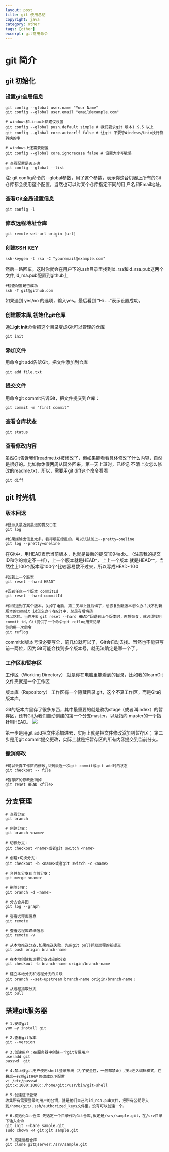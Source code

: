 ```yaml
---
layout: post
title: git 使用总结
copyright: java
category: other
tags: [other]
excerpt: git常用命令
---
```


git 简介
====

## git 初始化
### 设置git全局信息
```
git config --global user.name "Your Name"
git config --global user.email "email@example.com"

# windows和Linux上都建议设置
git config --global push.default simple # 我们要求git 版本1.9.5 以上
git config --global core.autocrlf false # 让git 不要管Windows/Unix换行符转换的事

# windows上还需要配置
git config --global core.ignorecase false # 设置大小写敏感

# 查看配置是否正确
git config --global --list
```
注: git config命令的--global参数，用了这个参数，表示你这台机器上所有的Git仓库都会使用这个配置，当然也可以对某个仓库指定不同的用
户名和Email地址。

### 查看Git全局设置信息
```
git config -l
```
### 修改远程地址仓库
```
git remote set-url origin [url]
```

### 创建SSH KEY
```
ssh-keygen -t rsa -C "youremail@example.com"
```
然后一路回车。这时你就会在用户下的.ssh目录里找到id_rsa和id_rsa.pub这两个文件,id_rsa.pub配置到github上
```
#检查配置是否成功 
ssh -T git@github.com
```
如果遇到 yes/no 的选项，输入yes。最后看到 “Hi ....”表示设置成功。

### 创建版本库,初始化git仓库
通过**git init**命令把这个目录变成Git可以管理的仓库
```
git init
```
### 添加文件
用命令git add告诉Git，把文件添加到仓库
```
git add file.txt
```
### 提交文件
用命令git commit告诉Git，把文件提交到仓库：
```
git commit -m "first commit"
```
### 查看仓库状态
```
git status
```
### 查看修改内容
虽然Git告诉我们readme.txt被修改了，但如果能看看具体修改了什么内容，自然是很好的。比如你休假两周从国外回来，第一天上班时，已经记
不清上次怎么修改的readme.txt，所以，需要用git diff这个命令看看
```
git diff
```


## git 时光机
### 版本回退
```
#显示从最近到最远的提交日志
git log

#如果嫌输出信息太多，看得眼花缭乱的，可以试试加上--pretty=oneline
git log --pretty=oneline
```
在Git中，用HEAD表示当前版本，也就是最新的提交1094adb...（注意我的提交ID和你的肯定不一样），上一个版本就是HEAD^，上上一个版本
就是HEAD^^，当然往上100个版本写100个^比较容易数不过来，所以写成HEAD~100
```
#回到上一个版本
git reset --hard HEAD^

#回到任意一个版本 commitId
git reset --hard commitId

#你回退到了某个版本，关掉了电脑，第二天早上就后悔了，想恢复到新版本怎么办？找不到新版本的commit id怎么办？在Git中，总是有后悔药
可以吃的。当你用$ git reset --hard HEAD^回退到上个版本时，再想恢复，就必须找到commit id。Git提供了一个命令git reflog用来记录
你的每一次命令
git reflog
```
commitId版本号没必要写全，前几位就可以了，Git会自动去找。当然也不能只写前一两位，因为Git可能会找到多个版本号，就无法确定是哪一个了。
### 工作区和暂存区
工作区（Working Directory）
就是你在电脑里能看到的目录，比如我的learnGit文件夹就是一个工作区

版本库（Repository）
工作区有一个隐藏目录.git，这个不算工作区，而是Git的版本库。

Git的版本库里存了很多东西，其中最重要的就是称为stage（或者叫index）的暂存区，还有Git为我们自动创建的第一个分支master，以及指向
master的一个指针叫HEAD。
![](/assets/images/2019/img/R7H$31U5{C9P~42B{S7AE$O.png)

第一步是用git add把文件添加进去，实际上就是把文件修改添加到暂存区；
第二步是用git commit提交更改，实际上就是把暂存区的所有内容提交到当前分支。

### 撤消修改
```
#可以丢弃工作区的修改,回到最近一次git commit或git add时的状态
git checkout -- file

#暂存区的修改撤销掉
git reset HEAD <file>
```

## 分支管理
```
# 查看分支
git branch

# 创建分支：
git branch <name>

# 切换分支：
git checkout <name>或者git switch <name>

# 创建+切换分支：
git checkout -b <name>或者git switch -c <name>

# 合并某分支到当前分支：
git merge <name>

# 删除分支：
git branch -d <name>

# 分支合并图
git log --graph

# 查看远程库信息
git remote

# 查看远程库详细信息
git remote -v

# 从本地推送分支,如果推送失败，先用git pull抓取远程的新提交
git push origin branch-name

# 在本地创建和远程分支对应的分支
git checkout -b branch-name origin/branch-name

# 建立本地分支和远程分支的关联
git branch --set-upstream branch-name origin/branch-name；

# 从远程抓取分支
git pull
```

## 搭建git服务器
```
# 1.安装git
yum –y install git

# 2.查看git版本
git --version

# 3.创建用户：在服务器中创建一个git专属用户
useradd git
passwd  git 

# 4.禁止该git用户使用shell登录系统（为了安全性，一般都禁止）,按i进入编辑模式，在最后一行将git用户修改成以下配置
vi /etc/passwd
git:x:1000:1000::/home/git:/usr/bin/git-shell

# 5.创建证书登录
收集所有需要登录的用户的公钥，就是他们自己的id_rsa.pub文件，把所有公钥导入到/home/git/.ssh/authorized_keys文件里，没有可以创建一个。

# 6.初始化Git仓库 先选定一个目录作为Git仓库,假定是/srv/sample.git，在/srv目录下输入命令
git init --bare sample.git 
sudo chown -R git:git sample.git

# 7.克隆远程仓库
git clone git@server:/srv/sample.git
```